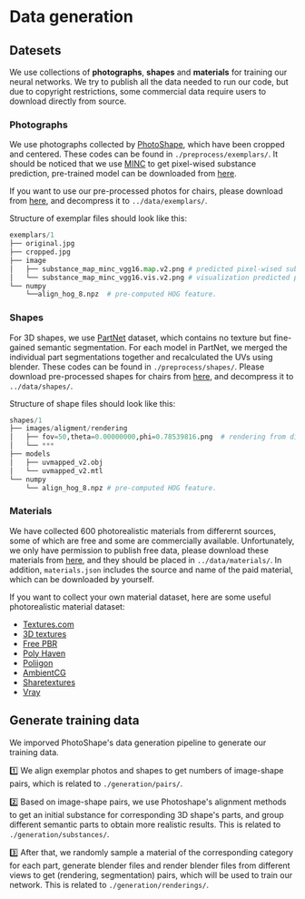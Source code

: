 # Data generation

## Datesets
We use collections of **photographs**, **shapes** and **materials** for training our neural networks. We try to publish all the data needed to run our code, but due to copyright restrictions, some commercial data require users to download directly from source.
### Photographs
We use photographs collected by [PhotoShape](https://github.com/keunhong/photoshape#exemplar-images), which have been cropped and centered. These codes can be found in `./preprocess/exemplars/`. It should be noticed that we use [MINC](http://opensurfaces.cs.cornell.edu/publications/minc/) to get pixel-wised substance prediction, pre-trained model can be downloaded from [here]().

If you want to use our pre-processed photos for chairs, please download from [here](url-to-exemplar), and decompress it to `../data/exemplars/`.

Structure of exemplar files should look like this:
```Python
exemplars/1
├── original.jpg   
├── cropped.jpg
├── image
│   ├── substance_map_minc_vgg16.map.v2.png # predicted pixel-wised substance map.
│   └── substance_map_minc_vgg16.vis.v2.png # visualization predicted pixel-wised substance map.
└── numpy
    └──align_hog_8.npz  # pre-computed HOG feature.
```
### Shapes
For 3D shapes, we use [PartNet](https://partnet.cs.stanford.edu/) dataset, which contains no texture but fine-gained semantic segmentation. For each model in PartNet, we merged the individual part segmentations together and recalculated the UVs using blender. These codes can be found in `./preprocess/shapes/`.
Please download pre-processed shapes for chairs from [here](url-to-shape), and decompress it to `../data/shapes/`.

Structure of shape files should look like this:
```Python
shapes/1
├── images/aligment/rendering
│   ├── fov=50,theta=0.00000000,phi=0.78539816.png  # rendering from different point of views.
│   └── *** 
├── models
│   ├── uvmapped_v2.obj
│   └── uvmapped_v2.mtl
└── numpy
    └── align_hog_8.npz # pre-computed HOG feature.
```
### Materials
We have collected 600 photorealistic materials from differernt sources, some of which are free and some are commercially available. Unfortunately, we only have permission to publish free data, please download these materials from [here](), and they should be placed in `../data/materials/`. In addition, `materials.json`  includes the source and name of the paid material, which can be downloaded by yourself.

If you want to collect your own material dataset, here are some useful photorealistic material dataset:
+ [Textures.com](https://www.textures.com/library)
+ [3D textures](https://3dtextures.me/)
+ [Free PBR](https://freepbr.com/)
+ [Poly Haven](https://polyhaven.com/)
+ [Poliigon](https://www.poliigon.com/)
+ [AmbientCG](https://ambientcg.com/)
+ [Sharetextures](https://www.sharetextures.com/)
+ [Vray](https://www.vray-materials.de/)

## Generate training data
We imporved PhotoShape's data generation pipeline to generate our training data.

1️⃣ We align exemplar photos and shapes to get numbers of image-shape pairs, which is related to `./generation/pairs/`.

2️⃣ Based on image-shape pairs, we use Photoshape's alignment methods to get an initial substance for corresponding 3D shape's parts, and group different semantic parts to obtain more realistic results. This is related to `./generation/substances/`.

3️⃣ After that, we randomly sample a material of the corresponding category for each part, generate blender files and render blender files from different views to get (rendering, segmentation) pairs, which will be used to train our network.
This is related to `./generation/renderings/`.

